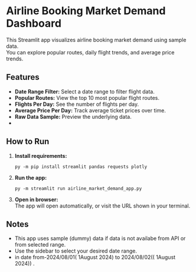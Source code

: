 # Airline Booking Market Demand Dashboard
This Streamlit app visualizes airline booking market demand using sample data.  
You can explore popular routes, daily flight trends, and average price trends.

## Features
- **Date Range Filter:** Select a date range to filter flight data.
- **Popular Routes:** View the top 10 most popular flight routes.
- **Flights Per Day:** See the number of flights per day.
- **Average Price Per Day:** Track average ticket prices over time.
- **Raw Data Sample:** Preview the underlying data.
- 
## How to Run
1. **Install requirements:**
    ```
    py -m pip install streamlit pandas requests plotly
    ```
2. **Run the app:**
    ```
    py -m streamlit run airline_market_demand_app.py
    ```

3. **Open in browser:**  
   The app will open automatically, or visit the URL shown in your terminal.

## Notes
- This app uses sample (dummy) data if data is not availabe from API or from selected range.
- Use the sidebar to select your desired date range.
- in date from-2024/08/01( 1August 2024) to 2024/08/02(( 1August 2024)) . 
